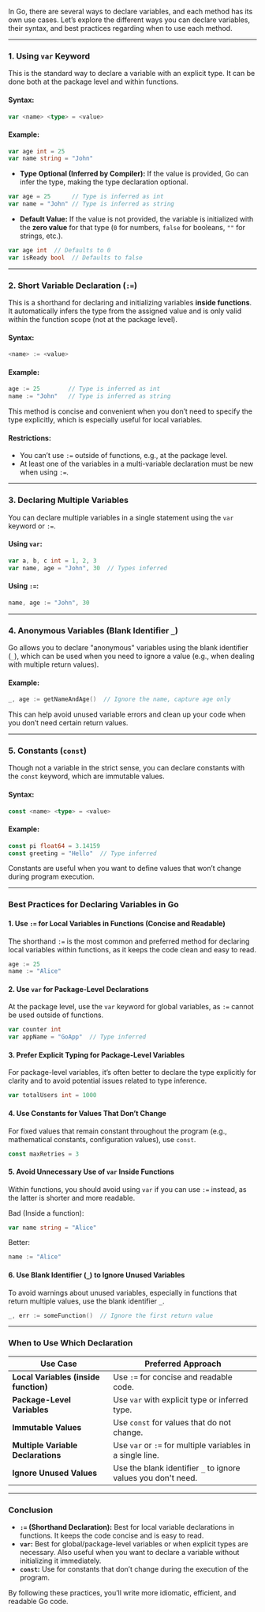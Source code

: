 In Go, there are several ways to declare variables, and each method has its own use cases. Let’s explore the different ways you can declare variables, their syntax, and best practices regarding when to use each method.

---

### **1. Using `var` Keyword**

This is the standard way to declare a variable with an explicit type. It can be done both at the package level and within functions.

#### **Syntax:**

```go
var <name> <type> = <value>
```

#### **Example:**

```go
var age int = 25
var name string = "John"
```

- **Type Optional (Inferred by Compiler):**
  If the value is provided, Go can infer the type, making the type declaration optional.

```go
var age = 25      // Type is inferred as int
var name = "John" // Type is inferred as string
```

- **Default Value:**
  If the value is not provided, the variable is initialized with the **zero value** for that type (`0` for numbers, `false` for booleans, `""` for strings, etc.).

```go
var age int  // Defaults to 0
var isReady bool  // Defaults to false
```

---

### **2. Short Variable Declaration (`:=`)**

This is a shorthand for declaring and initializing variables **inside functions**. It automatically infers the type from the assigned value and is only valid within the function scope (not at the package level).

#### **Syntax:**

```go
<name> := <value>
```

#### **Example:**

```go
age := 25        // Type is inferred as int
name := "John"   // Type is inferred as string
```

This method is concise and convenient when you don’t need to specify the type explicitly, which is especially useful for local variables.

#### **Restrictions:**

- You can’t use `:=` outside of functions, e.g., at the package level.
- At least one of the variables in a multi-variable declaration must be new when using `:=`.

---

### **3. Declaring Multiple Variables**

You can declare multiple variables in a single statement using the `var` keyword or `:=`.

#### **Using `var`:**

```go
var a, b, c int = 1, 2, 3
var name, age = "John", 30  // Types inferred
```

#### **Using `:=`:**

```go
name, age := "John", 30
```

---

### **4. Anonymous Variables (Blank Identifier `_`)**

Go allows you to declare "anonymous" variables using the blank identifier (`_`), which can be used when you need to ignore a value (e.g., when dealing with multiple return values).

#### **Example:**

```go
_, age := getNameAndAge()  // Ignore the name, capture age only
```

This can help avoid unused variable errors and clean up your code when you don’t need certain return values.

---

### **5. Constants (`const`)**

Though not a variable in the strict sense, you can declare constants with the `const` keyword, which are immutable values.

#### **Syntax:**

```go
const <name> <type> = <value>
```

#### **Example:**

```go
const pi float64 = 3.14159
const greeting = "Hello"  // Type inferred
```

Constants are useful when you want to define values that won’t change during program execution.

---

### **Best Practices for Declaring Variables in Go**

#### **1. Use `:=` for Local Variables in Functions (Concise and Readable)**

The shorthand `:=` is the most common and preferred method for declaring local variables within functions, as it keeps the code clean and easy to read.

```go
age := 25
name := "Alice"
```

#### **2. Use `var` for Package-Level Declarations**

At the package level, use the `var` keyword for global variables, as `:=` cannot be used outside of functions.

```go
var counter int
var appName = "GoApp"  // Type inferred
```

#### **3. Prefer Explicit Typing for Package-Level Variables**

For package-level variables, it’s often better to declare the type explicitly for clarity and to avoid potential issues related to type inference.

```go
var totalUsers int = 1000
```

#### **4. Use Constants for Values That Don’t Change**

For fixed values that remain constant throughout the program (e.g., mathematical constants, configuration values), use `const`.

```go
const maxRetries = 3
```

#### **5. Avoid Unnecessary Use of `var` Inside Functions**

Within functions, you should avoid using `var` if you can use `:=` instead, as the latter is shorter and more readable.

Bad (Inside a function):

```go
var name string = "Alice"
```

Better:

```go
name := "Alice"
```

#### **6. Use Blank Identifier (`_`) to Ignore Unused Variables**

To avoid warnings about unused variables, especially in functions that return multiple values, use the blank identifier `_`.

```go
_, err := someFunction()  // Ignore the first return value
```

---

### **When to Use Which Declaration**

| **Use Case**                          | **Preferred Approach**                                        |
| ------------------------------------- | ------------------------------------------------------------- |
| **Local Variables (inside function)** | Use `:=` for concise and readable code.                       |
| **Package-Level Variables**           | Use `var` with explicit type or inferred type.                |
| **Immutable Values**                  | Use `const` for values that do not change.                    |
| **Multiple Variable Declarations**    | Use `var` or `:=` for multiple variables in a single line.    |
| **Ignore Unused Values**              | Use the blank identifier `_` to ignore values you don't need. |

---

### **Conclusion**

- **`:=` (Shorthand Declaration):** Best for local variable declarations in functions. It keeps the code concise and is easy to read.
- **`var`:** Best for global/package-level variables or when explicit types are necessary. Also useful when you want to declare a variable without initializing it immediately.
- **`const`:** Use for constants that don’t change during the execution of the program.

By following these practices, you’ll write more idiomatic, efficient, and readable Go code.
